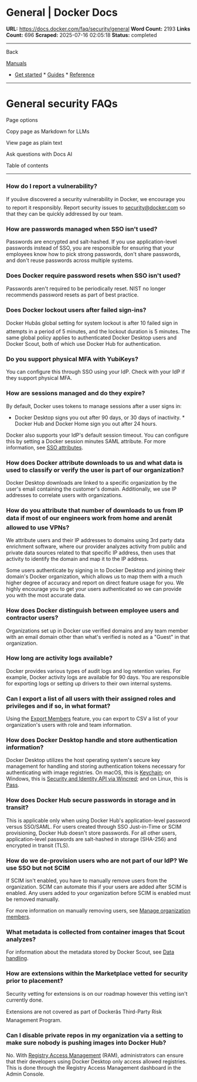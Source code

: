 # General | Docker Docs

**URL:** https://docs.docker.com/faq/security/general
**Word Count:** 2193
**Links Count:** 696
**Scraped:** 2025-07-16 02:05:18
**Status:** completed

---

Back

[Manuals](https://docs.docker.com/manuals/)

  * [Get started](https://docs.docker.com/get-started/)   * [Guides](https://docs.docker.com/guides/)   * [Reference](https://docs.docker.com/reference/)

* * *

# General security FAQs

Page options

Copy page as Markdown for LLMs

View page as plain text

Ask questions with Docs AI

Table of contents

* * *

### How do I report a vulnerability?

If youâve discovered a security vulnerability in Docker, we encourage you to report it responsibly. Report security issues to [security@docker.com](mailto:security@docker.com) so that they can be quickly addressed by our team.

### How are passwords managed when SSO isn't used?

Passwords are encrypted and salt-hashed. If you use application-level passwords instead of SSO, you are responsible for ensuring that your employees know how to pick strong passwords, don't share passwords, and don't reuse passwords across multiple systems.

### Does Docker require password resets when SSO isn't used?

Passwords aren't required to be periodically reset. NIST no longer recommends password resets as part of best practice.

### Does Docker lockout users after failed sign-ins?

Docker Hubâs global setting for system lockout is after 10 failed sign in attempts in a period of 5 minutes, and the lockout duration is 5 minutes. The same global policy applies to authenticated Docker Desktop users and Docker Scout, both of which use Docker Hub for authentication.

### Do you support physical MFA with YubiKeys?

You can configure this through SSO using your IdP. Check with your IdP if they support physical MFA.

### How are sessions managed and do they expire?

By default, Docker uses tokens to manage sessions after a user signs in:

  * Docker Desktop signs you out after 90 days, or 30 days of inactivity.   * Docker Hub and Docker Home sign you out after 24 hours.

Docker also supports your IdP's default session timeout. You can configure this by setting a Docker session minutes SAML attribute. For more information, see [SSO attributes](https://docs.docker.com/enterprise/security/provisioning/#sso-attributes).

### How does Docker attribute downloads to us and what data is used to classify or verify the user is part of our organization?

Docker Desktop downloads are linked to a specific organization by the user's email containing the customer's domain. Additionally, we use IP addresses to correlate users with organizations.

### How do you attribute that number of downloads to us from IP data if most of our engineers work from home and arenât allowed to use VPNs?

We attribute users and their IP addresses to domains using 3rd party data enrichment software, where our provider analyzes activity from public and private data sources related to that specific IP address, then uses that activity to identify the domain and map it to the IP address.

Some users authenticate by signing in to Docker Desktop and joining their domain's Docker organization, which allows us to map them with a much higher degree of accuracy and report on direct feature usage for you. We highly encourage you to get your users authenticated so we can provide you with the most accurate data.

### How does Docker distinguish between employee users and contractor users?

Organizations set up in Docker use verified domains and any team member with an email domain other than what's verified is noted as a "Guest" in that organization.

### How long are activity logs available?

Docker provides various types of audit logs and log retention varies. For example, Docker activity logs are available for 90 days. You are responsible for exporting logs or setting up drivers to their own internal systems.

### Can I export a list of all users with their assigned roles and privileges and if so, in what format?

Using the [Export Members](https://docs.docker.com/admin/organization/members/#export-members) feature, you can export to CSV a list of your organization's users with role and team information.

### How does Docker Desktop handle and store authentication information?

Docker Desktop utilizes the host operating system's secure key management for handling and storing authentication tokens necessary for authenticating with image registries. On macOS, this is [Keychain](https://support.apple.com/guide/security/keychain-data-protection-secb0694df1a/web); on Windows, this is [Security and Identity API via Wincred](https://learn.microsoft.com/en-us/windows/win32/api/wincred/); and on Linux, this is [Pass](https://www.passwordstore.org/).

### How does Docker Hub secure passwords in storage and in transit?

This is applicable only when using Docker Hub's application-level password versus SSO/SAML. For users created through SSO Just-in-Time or SCIM provisioning, Docker Hub doesn't store passwords. For all other users, application-level passwords are salt-hashed in storage \(SHA-256\) and encrypted in transit \(TLS\).

### How do we de-provision users who are not part of our IdP? We use SSO but not SCIM

If SCIM isn't enabled, you have to manually remove users from the organization. SCIM can automate this if your users are added after SCIM is enabled. Any users added to your organization before SCIM is enabled must be removed manually.

For more information on manually removing users, see [Manage organization members](https://docs.docker.com/admin/organization/members/).

### What metadata is collected from container images that Scout analyzes?

For information about the metadata stored by Docker Scout, see [Data handling](https://docs.docker.com/scout/deep-dive/data-handling/).

### How are extensions within the Marketplace vetted for security prior to placement?

Security vetting for extensions is on our roadmap however this vetting isn't currently done.

Extensions are not covered as part of Dockerâs Third-Party Risk Management Program.

### Can I disable private repos in my organization via a setting to make sure nobody is pushing images into Docker Hub?

No. With [Registry Access Management](https://docs.docker.com/enterprise/security/hardened-desktop/registry-access-management/) \(RAM\), administrators can ensure that their developers using Docker Desktop only access allowed registries. This is done through the Registry Access Management dashboard in the Admin Console.